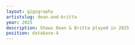 ```yaml
---
layout: gigography
artistslug: dean-and-britta
year: 2025
description: Shows Dean & Britta played in 2025
position: database-4
---
```

